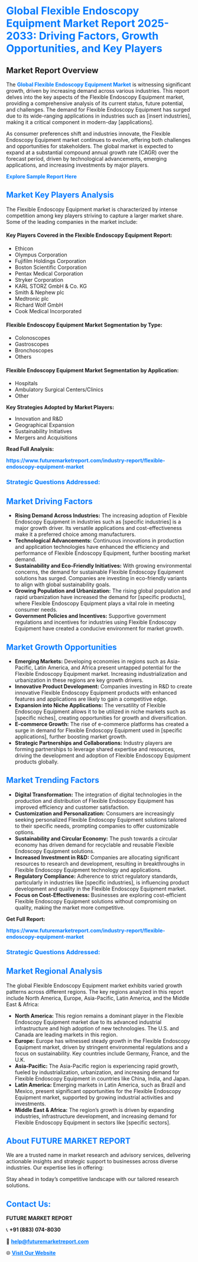<h1 style="color: #007BFF;">Global Flexible Endoscopy Equipment Market Report 2025-2033: Driving Factors, Growth Opportunities, and Key Players</h1>

<section id="overview">
<h2>Market Report Overview</h2>
<p>The <a href="https://www.futuremarketreport.com/industry-report/flexible-endoscopy-equipment-market" style="color: #007BFF; text-decoration: none;"><strong>Global Flexible Endoscopy Equipment Market</strong></a> is witnessing significant growth, driven by increasing demand across various industries. This report delves into the key aspects of the Flexible Endoscopy Equipment market, providing a comprehensive analysis of its current status, future potential, and challenges. The demand for Flexible Endoscopy Equipment has surged due to its wide-ranging applications in industries such as [insert industries], making it a critical component in modern-day [applications].</p>
<p>As consumer preferences shift and industries innovate, the Flexible Endoscopy Equipment market continues to evolve, offering both challenges and opportunities for stakeholders. The global market is expected to expand at a substantial compound annual growth rate (CAGR) over the forecast period, driven by technological advancements, emerging applications, and increasing investments by major players.</p>
</section>

<section id="overview">
<p><a href="https://www.futuremarketreport.com/request-sample/reportId=59478" style="color: #007BFF; text-decoration: none;"><strong>Explore Sample Report Here</strong></a></p>
</section>

<section id="key-players">
<h2 style="color: #007BFF;">Market Key Players Analysis</h2>
<p>The Flexible Endoscopy Equipment market is characterized by intense competition among key players striving to capture a larger market share. Some of the leading companies in the market include:</p>
<h4>Key Players Covered in the Flexible Endoscopy Equipment Report:</h4>
<ul><li>Ethicon</li><li>Olympus Corporation</li><li>Fujifilm Holdings Corporation</li><li>Boston Scientific Corporation</li><li>Pentax Medical Corporation</li><li>Stryker Corporation</li><li>KARL STORZ GmbH &amp; Co. KG</li><li>Smith &amp; Nephew plc</li><li>Medtronic plc</li><li>Richard Wolf GmbH</li><li>Cook Medical Incorporated</li></ul>
<h4>Flexible Endoscopy Equipment Market Segmentation by Type:</h4>
<ul><li>Colonoscopes</li><li>Gastroscopes</li><li>Bronchoscopes</li><li>Others</li></ul>

<h4>Flexible Endoscopy Equipment Market Segmentation by Application:</h4>
<ul><li>Hospitals</li><li>Ambulatory Surgical Centers/Clinics</li><li>Other</li></ul>
<p><strong>Key Strategies Adopted by Market Players:</strong></p>
<ul>
<li>Innovation and R&D</li>
<li>Geographical Expansion</li>
<li>Sustainability Initiatives</li>
<li>Mergers and Acquisitions</li>
</ul>
</section>

<section>
<p><strong>Read Full Analysis: </strong></p><a href="https://www.futuremarketreport.com/industry-report/flexible-endoscopy-equipment-market" style="color: #007BFF; text-decoration: none;"><strong>https://www.futuremarketreport.com/industry-report/flexible-endoscopy-equipment-market</strong></a>
<h3 style="color: #007BFF;">Strategic Questions Addressed:</h3>
</section>

<section id="driving-factors">
<h2 style="color: #007BFF;">Market Driving Factors</h2>
<ul>
<li><strong>Rising Demand Across Industries:</strong> The increasing adoption of Flexible Endoscopy Equipment in industries such as [specific industries] is a major growth driver. Its versatile applications and cost-effectiveness make it a preferred choice among manufacturers.</li>
<li><strong>Technological Advancements:</strong> Continuous innovations in production and application technologies have enhanced the efficiency and performance of Flexible Endoscopy Equipment, further boosting market demand.</li>
<li><strong>Sustainability and Eco-Friendly Initiatives:</strong> With growing environmental concerns, the demand for sustainable Flexible Endoscopy Equipment solutions has surged. Companies are investing in eco-friendly variants to align with global sustainability goals.</li>
<li><strong>Growing Population and Urbanization:</strong> The rising global population and rapid urbanization have increased the demand for [specific products], where Flexible Endoscopy Equipment plays a vital role in meeting consumer needs.</li>
<li><strong>Government Policies and Incentives:</strong> Supportive government regulations and incentives for industries using Flexible Endoscopy Equipment have created a conducive environment for market growth.</li>
</ul>
</section>

<section id="growth-opportunities">
<h2 style="color: #007BFF;">Market Growth Opportunities</h2>
<ul>
<li><strong>Emerging Markets:</strong> Developing economies in regions such as Asia-Pacific, Latin America, and Africa present untapped potential for the Flexible Endoscopy Equipment market. Increasing industrialization and urbanization in these regions are key growth drivers.</li>
<li><strong>Innovative Product Development:</strong> Companies investing in R&D to create innovative Flexible Endoscopy Equipment products with enhanced features and applications are likely to gain a competitive edge.</li>
<li><strong>Expansion into Niche Applications:</strong> The versatility of Flexible Endoscopy Equipment allows it to be utilized in niche markets such as [specific niches], creating opportunities for growth and diversification.</li>
<li><strong>E-commerce Growth:</strong> The rise of e-commerce platforms has created a surge in demand for Flexible Endoscopy Equipment used in [specific applications], further boosting market growth.</li>
<li><strong>Strategic Partnerships and Collaborations:</strong> Industry players are forming partnerships to leverage shared expertise and resources, driving the development and adoption of Flexible Endoscopy Equipment products globally.</li>
</ul>
</section>

<section id="trending-factors">
<h2 style="color: #007BFF;">Market Trending Factors</h2>
<ul>
<li><strong>Digital Transformation:</strong> The integration of digital technologies in the production and distribution of Flexible Endoscopy Equipment has improved efficiency and customer satisfaction.</li>
<li><strong>Customization and Personalization:</strong> Consumers are increasingly seeking personalized Flexible Endoscopy Equipment solutions tailored to their specific needs, prompting companies to offer customizable options.</li>
<li><strong>Sustainability and Circular Economy:</strong> The push towards a circular economy has driven demand for recyclable and reusable Flexible Endoscopy Equipment solutions.</li>
<li><strong>Increased Investment in R&D:</strong> Companies are allocating significant resources to research and development, resulting in breakthroughs in Flexible Endoscopy Equipment technology and applications.</li>
<li><strong>Regulatory Compliance:</strong> Adherence to strict regulatory standards, particularly in industries like [specific industries], is influencing product development and quality in the Flexible Endoscopy Equipment market.</li>
<li><strong>Focus on Cost-Effectiveness:</strong> Businesses are exploring cost-efficient Flexible Endoscopy Equipment solutions without compromising on quality, making the market more competitive.</li>
</ul>
</section>

<section>
<p><strong>Get Full Report: </strong></p><a href="https://www.futuremarketreport.com/industry-report/flexible-endoscopy-equipment-market" style="color: #007BFF; text-decoration: none;"><strong>https://www.futuremarketreport.com/industry-report/flexible-endoscopy-equipment-market</strong></a>
<h3 style="color: #007BFF;">Strategic Questions Addressed:</h3>
</section>


<section id="regional-analysis">
<h2 style="color: #007BFF;">Market Regional Analysis</h2>
<p>The global Flexible Endoscopy Equipment market exhibits varied growth patterns across different regions. The key regions analyzed in this report include North America, Europe, Asia-Pacific, Latin America, and the Middle East & Africa:</p>
<ul>
<li><strong>North America:</strong> This region remains a dominant player in the Flexible Endoscopy Equipment market due to its advanced industrial infrastructure and high adoption of new technologies. The U.S. and Canada are leading markets in this region.</li>
<li><strong>Europe:</strong> Europe has witnessed steady growth in the Flexible Endoscopy Equipment market, driven by stringent environmental regulations and a focus on sustainability. Key countries include Germany, France, and the U.K.</li>
<li><strong>Asia-Pacific:</strong> The Asia-Pacific region is experiencing rapid growth, fueled by industrialization, urbanization, and increasing demand for Flexible Endoscopy Equipment in countries like China, India, and Japan.</li>
<li><strong>Latin America:</strong> Emerging markets in Latin America, such as Brazil and Mexico, present significant opportunities for the Flexible Endoscopy Equipment market, supported by growing industrial activities and investments.</li>
<li><strong>Middle East & Africa:</strong> The region’s growth is driven by expanding industries, infrastructure development, and increasing demand for Flexible Endoscopy Equipment in sectors like [specific sectors].</li>
</ul>
</section>

<footer>
<h2 style="color: #007BFF;">About FUTURE MARKET REPORT</h2>
<p>We are a trusted name in market research and advisory services, delivering actionable insights and strategic support to businesses across diverse industries. Our expertise lies in offering:</p>

<p>Stay ahead in today’s competitive landscape with our tailored research solutions.</p>

<h2 style="color: #007BFF;">Contact Us:</h2>
<p><strong>FUTURE MARKET REPORT</strong></p>
<p>📞 <strong>+91 (883) 074-8030</strong></p>
<p>📧 <strong><a href="mailto:help@futuremarketreport.com" style="color: #007BFF;">help@futuremarketreport.com</a></strong></p>
<p>🌐 <strong><a href="https://www.futuremarketreport.com/" style="color: #007BFF;">Visit Our Website</a></strong></p>
</footer>